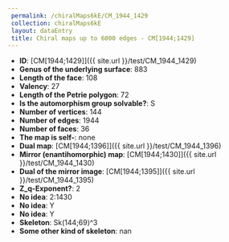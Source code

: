 ```yaml
--- 
 permalink: /chiralMaps6kE/CM_1944_1429 
 collection: chiralMaps6kE
 layout: dataEntry
 title: Chiral maps up to 6000 edges - CM[1944;1429]
---
```


- **ID**: [CM[1944;1429]]({{ site.url }}/test/CM_1944_1429)
- **Genus of the underlying surface**: 883
- **Length of the face**: 108
- **Valency**: 27
- **Length of the Petrie polygon**: 72
- **Is the automorphism group solvable?**: S
- **Number of vertices**: 144
- **Number of edges**: 1944
- **Number of faces**: 36
- **The map is self-**: none
- **Dual map**: [CM[1944;1396]]({{ site.url }}/test/CM_1944_1396)
- **Mirror (enantihomorphic) map**: [CM[1944;1430]]({{ site.url }}/test/CM_1944_1430)
- **Dual of the mirror image**: [CM[1944;1395]]({{ site.url }}/test/CM_1944_1395)
- **Z_q-Exponent?**: 2
- **No idea**:  2:1430
- **No idea**: Y
- **No idea**: Y
- **Skeleton**: Sk(144;69)^3
- **Some other kind of skeleton**: nan
